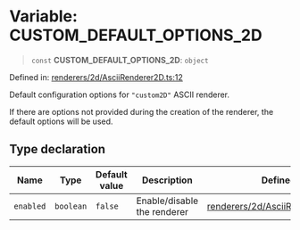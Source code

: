 # Variable: CUSTOM_DEFAULT_OPTIONS_2D

> `const` **CUSTOM_DEFAULT_OPTIONS_2D**: `object`

Defined in: [renderers/2d/AsciiRenderer2D.ts:12](https://github.com/humanbydefinition/p5.asciify/blob/4d58850eaa12d82328c25d81c99030b43e4030af/src/lib/renderers/2d/AsciiRenderer2D.ts#L12)

Default configuration options for `"custom2D"` ASCII renderer.

If there are options not provided during the creation of the renderer, the default options will be used.

## Type declaration

| Name                           | Type      | Default value | Description                 | Defined in                                                                                                                                                                      |
| ------------------------------ | --------- | ------------- | --------------------------- | ------------------------------------------------------------------------------------------------------------------------------------------------------------------------------- |
| <a id="enabled"></a> `enabled` | `boolean` | `false`       | Enable/disable the renderer | [renderers/2d/AsciiRenderer2D.ts:14](https://github.com/humanbydefinition/p5.asciify/blob/4d58850eaa12d82328c25d81c99030b43e4030af/src/lib/renderers/2d/AsciiRenderer2D.ts#L14) |
